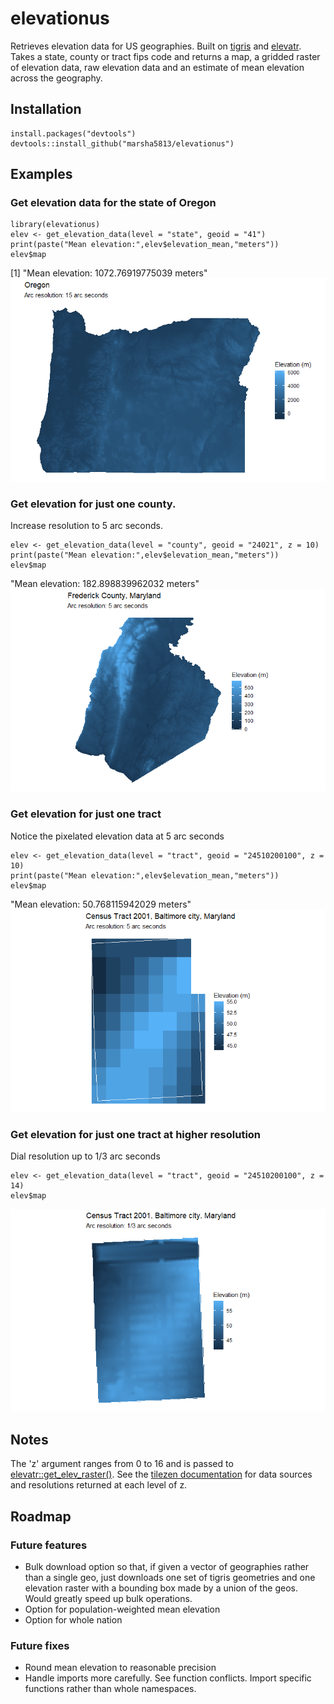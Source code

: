 # elevationus
Retrieves elevation data for US geographies. Built on [tigris](https://github.com/walkerke/tigris) and [elevatr](https://cran.r-project.org/web/packages/elevatr/index.html). Takes a state, county or tract fips code and returns a map, a gridded raster of elevation data, raw elevation data and an estimate of mean elevation across the geography. 

## Installation
```
install.packages("devtools")
devtools::install_github("marsha5813/elevationus")
```

## Examples
### Get elevation data for the state of Oregon
```
library(elevationus)
elev <- get_elevation_data(level = "state", geoid = "41")
print(paste("Mean elevation:",elev$elevation_mean,"meters"))
elev$map
```
[1] "Mean elevation: 1072.76919775039 meters"
![image](images/oregon.png)

### Get elevation for just one county. 
Increase resolution to 5 arc seconds.
```
elev <- get_elevation_data(level = "county", geoid = "24021", z = 10)
print(paste("Mean elevation:",elev$elevation_mean,"meters"))
elev$map
```
"Mean elevation: 182.898839962032 meters"
![image](images/fredco.png)

### Get elevation for just one tract
Notice the pixelated elevation data at 5 arc seconds
```
elev <- get_elevation_data(level = "tract", geoid = "24510200100", z = 10)
print(paste("Mean elevation:",elev$elevation_mean,"meters"))
elev$map
```
"Mean elevation: 50.768115942029 meters"
![image](images/tract_z10.png)

### Get elevation for just one tract at higher resolution
Dial resolution up to 1/3 arc seconds
```
elev <- get_elevation_data(level = "tract", geoid = "24510200100", z = 14)
elev$map
```
![image](images/tract_z14.png)

## Notes
The 'z' argument ranges from 0 to 16 and is passed to [elevatr::get_elev_raster()](https://rdrr.io/cran/elevatr/man/get_elev_raster.html). See the [tilezen documentation](https://github.com/tilezen/joerd/blob/master/docs/data-sources.md) for data sources and resolutions returned at each level of z.

## Roadmap
### Future features
* Bulk download option so that, if given a vector of geographies rather than a single geo, just downloads one set of tigris geometries and one elevation raster with a bounding box made by a union of the geos. Would greatly speed up bulk operations.
* Option for population-weighted mean elevation
* Option for whole nation

### Future fixes
* Round mean elevation to reasonable precision
* Handle imports more carefully. See function conflicts. Import specific functions rather than whole namespaces.
